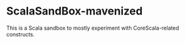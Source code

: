 # ScalaSandBox-mavenized
This is a Scala sandbox to mostly experiment with CoreScala-related constructs.
